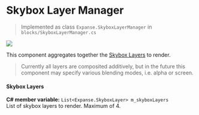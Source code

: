 # Skybox Layer Manager

> Implemented as class `Expanse.SkyboxLayerManager` in `blocks/SkyboxLayerManager.cs`

<div class="img-block">
    <div class="img-row">
        <div class="img-col"><img src="img/skybox_layer/star_diffusion.jpg"/></div>
    </div>
</div>

This component aggregates together the [Skybox Layers](editor/blocks/skybox_layer.md) to render. 

> Currently all layers are composited additively, but in the future this component may specify various blending modes, i.e. alpha or screen.

#### Skybox Layers
**C# member variable:** `List<Expanse.SkyboxLayer> m_skyboxLayers` \
List of skybox layers to render. Maximum of 4.
